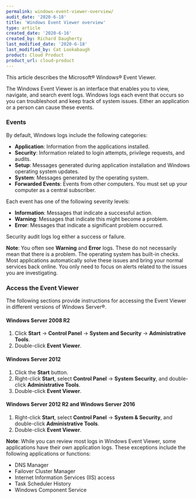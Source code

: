```yaml
---
permalink: windows-event-viewer-overview/
audit_date: '2020-6-18'
title: 'Windows Event Viewer overview'
type: article
created_date: '2020-6-16'
created_by: Richard Daugherty
last_modified_date: '2020-6-18'
last_modified_by: Cat Lookabaugh
product: Cloud Product
product_url: cloud-product
---
```


This article describes the Microsoft&reg; Windows&reg; Event Viewer. 

The Windows Event Viewer is an interface that enables you to view, navigate, and search event logs. Windows logs each event that occurs so you can troubleshoot and keep track of system issues. Either an application or a person can cause these events.

### Events

By default, Windows logs include the following categories:

- **Application**: Information from the applications installed.
- **Security**: Information related to login attempts, privilege requests, and audits.
- **Setup**: Messages generated during application installation and Windows operating system updates. 
- **System**: Messages generated by the operating system.
- **Forwarded Events**: Events from other computers. You must set up your computer as a central subscriber.
    
Each event has one of the following severity levels:

- **Information**: Messages that indicate a successful action.
- **Warning**: Messages that indicate this might become a problem.
- **Error**: Messages that indicate a significant problem occurred.

Security audit logs log either a success or failure.

**Note**: You often see **Warning** and **Error** logs. These do not necessarily mean that there is a problem.
The operating system has built-in checks. Most applications automatically solve these issues and bring your normal services back online. You only need to focus on alerts related to the issues you are investigating. 

### Access the Event Viewer

The following sections provide instructions for accessing the Event Viewer in different versions of Windows Server&reg;.

#### Windows Server 2008 R2

1. Click **Start** -> **Control Panel** -> **System and Security** -> **Administrative Tools**.
2. Double-click **Event Viewer**.

#### Windows Server 2012

1. Click the **Start** button.
2. Right-click **Start**, select **Control Panel** -> **System Security**, and double-click **Administrative Tools**.
3. Double-click **Event Viewer**.

#### Windows Server 2012 R2 and Windows Server 2016

1. Right-click **Start**, select **Control Panel** -> **System & Security**, and double-click **Administrative Tools**.
2. Double-click **Event Viewer**.

**Note**: While you can review most logs in Windows Event Viewer, some applications have their own application logs. These exceptions include the following applications or functions:

- DNS Manager
- Failover Cluster Manager
- Internet Information Services (IIS) access
- Task Scheduler History
- Windows Component Service
